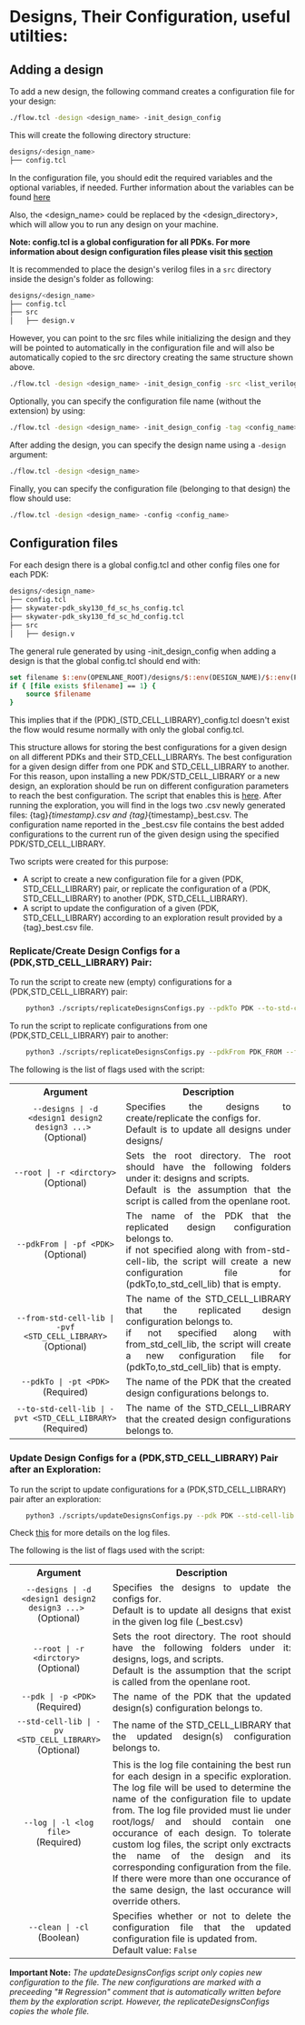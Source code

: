 # Designs, Their Configuration, useful utilties:


## Adding a design

To add a new design, the following command creates a configuration file for your design:

```bash
./flow.tcl -design <design_name> -init_design_config
```

This will create the following directory structure:

```bash
designs/<design_name>
├── config.tcl
```
In the configuration file, you should edit the required variables and the optional variables, if needed. Further information about the variables can be found [here][2]

Also, the <design_name> could be  replaced by the <design_directory>, which will allow you to run any design on your machine.

**Note: config.tcl is a global configuration for all PDKs. For more information about design configuration files please visit this [section](#configuration-files)**

It is recommended to place the design's verilog files in a `src` directory inside the design's folder as following:

```bash
designs/<design_name>
├── config.tcl
├── src
│   ├── design.v
```

However, you can point to the src files while initializing the design and they will be pointed to automatically in the configuration file and will also be automatically copied to the src directory creating the same structure shown above.

```bash
./flow.tcl -design <design_name> -init_design_config -src <list_verilog_files>
```

Optionally, you can specify the configuration file name (without the extension) by using:

```bash
./flow.tcl -design <design_name> -init_design_config -tag <config_name>
```

After adding the design, you can specify the design name using a `-design` argument:

```bash
./flow.tcl -design <design_name>
```

Finally, you can specify the configuration file (belonging to that design) the flow should use:

```bash
./flow.tcl -design <design_name> -config <config_name>
```


## Configuration files

For each design there is a global config.tcl and other config files one for each PDK:
```bash
designs/<design_name>
├── config.tcl
├── skywater-pdk_sky130_fd_sc_hs_config.tcl
├── skywater-pdk_sky130_fd_sc_hd_config.tcl
├── src
│   ├── design.v
```
The general rule generated by using -init_design_config when adding a design is that the global config.tcl should end with:
```tcl
set filename $::env(OPENLANE_ROOT)/designs/$::env(DESIGN_NAME)/$::env(PDK)_$::env(STD_CELL_LIBRARY)_config.tcl
if { [file exists $filename] == 1} {
	source $filename
}
```
This implies that if the (PDK)_(STD_CELL_LIBRARY)_config.tcl doesn't exist the flow would resume normally with only the global config.tcl.

This structure allows for storing the best configurations for a given design on all different PDKs and their STD_CELL_LIBRARYs. The best configuration for a given design differ from one PDK and STD_CELL_LIBRARY to another.
For this reason, upon installing a new PDK/STD_CELL_LIBRARY or a new design, an exploration should be run on different configuration parameters to reach the best configuration. The script that enables this is [here][1]. 
After running the exploration, you will find in the logs two .csv newly generated files: {tag}_{timestamp}.csv and {tag}_{timestamp}_best.csv. The configuration name reported in the _best.csv file contains the best added configurations to the current run of the given design using the specified PDK/STD_CELL_LIBRARY.

Two scripts were created for this purpose:
 - A script to create a new configuration file for a given (PDK, STD_CELL_LIBRARY) pair, or replicate the configuration of a (PDK, STD_CELL_LIBRARY) to another (PDK, STD_CELL_LIBRARY).
 - A script to update the configuration of a given (PDK, STD_CELL_LIBRARY) according to an exploration result provided by a {tag}_best.csv file.

### Replicate/Create Design Configs for a (PDK,STD_CELL_LIBRARY) Pair:

To run the script to create new (empty) configurations for a (PDK,STD_CELL_LIBRARY) pair:
```bash
    python3 ./scripts/replicateDesignsConfigs.py --pdkTo PDK --to-std-cell-lib STD_CELL_LIBRARY
```

To run the script to replicate configurations from one (PDK,STD_CELL_LIBRARY) pair to another:
```bash
    python3 ./scripts/replicateDesignsConfigs.py --pdkFrom PDK_FROM --from-std-cell-lib STD_CELL_LIBRARY_FROM --pdkTo PDK --to-std-cell-lib STD_CELL_LIBRARY
```

The following is the list of flags used with the script:
<table>
    <tr>
        <th>
        Argument
        </th>
        <th >
        Description
        </th>
    </tr>
    <tr>
        <td align="center">
            <code>--designs | -d &lt;design1 design2 design3 ...&gt; </code> <br> (Optional)
        </td>
        <td align="justify">
            Specifies the designs to create/replicate the configs for. <br> Default is to update all designs under designs/
        </td>
    </tr>
    <tr>
        </tr>
        <td align="center">
            <code>--root | -r &lt;dirctory&gt; </code> <br> (Optional)
        </td>
        <td align="justify">
            Sets the root directory. The root should have the following folders under it: designs and scripts. <br> Default is the assumption that the script is called from the openlane root. 
        </td>
    </tr>
    <tr>
        <td align="center">
            <code>--pdkFrom | -pf &lt;PDK&gt;</code> <br> (Optional)
        </td>
        <td align="justify">
            The name of the PDK that the replicated design configuration belongs to. <br> if not specified along with from-std-cell-lib, the script will create a new configuration file for (pdkTo,to_std_cell_lib) that is empty.
        </td>
    </tr>
    <tr>
        </tr>
        <td align="center">
            <code>--from-std-cell-lib | -pvf &lt;STD_CELL_LIBRARY&gt;</code> <br> (Optional)
        </td>
        <td align="justify">
            The name of the STD_CELL_LIBRARY that the replicated design configuration belongs to. <br> if not specified along with from_std_cell_lib, the script will create a new configuration file for (pdkTo,to_std_cell_lib) that is empty.
        </td>
    </tr>
    <tr>
        </tr>
        <td align="center">
            <code>--pdkTo | -pt &lt;PDK&gt;</code> <br> (Required)
        </td>
        <td align="justify">
            The name of the PDK that the created design configurations belongs to.
        </td>
    <tr>
        </tr>
        <td align="center">
            <code>--to-std-cell-lib | -pvt &lt;STD_CELL_LIBRARY&gt;</code> <br> (Required)
        </td>
        <td align="justify">
            The name of the STD_CELL_LIBRARY that the created design configurations belongs to.
        </td>
    </tr>
</table>

### Update Design Configs for a (PDK,STD_CELL_LIBRARY) Pair after an Exploration:

To run the script to update configurations for a (PDK,STD_CELL_LIBRARY) pair after an exploration:
```bash
    python3 ./scripts/updateDesignsConfigs.py --pdk PDK --std-cell-lib STD_CELL_LIBRARY -log SW_exploration_best.csv
```

Check [this][1] for more details on the log files.

The following is the list of flags used with the script:
<table>
    <tr>
        <th>
        Argument
        </th>
        <th >
        Description
        </th>
    </tr>
    <tr>
        <td align="center">
            <code>--designs | -d &lt;design1 design2 design3 ...&gt; </code> <br> (Optional)
        </td>
        <td align="justify">
            Specifies the designs to update the configs for. <br> Default is to update all designs that exist in the given log file (_best.csv)
        </td>
    </tr>
    <tr>
        </tr>
        <td align="center">
            <code>--root | -r &lt;dirctory&gt; </code> <br> (Optional)
        </td>
        <td align="justify">
            Sets the root directory. The root should have the following folders under it: designs, logs, and scripts. <br> Default is the assumption that the script is called from the openlane root. 
        </td>
    </tr>
    <tr>
        <td align="center">
            <code>--pdk | -p &lt;PDK&gt;</code> <br> (Required)
        </td>
        <td align="justify">
            The name of the PDK that the updated design(s) configuration belongs to.
        </td>
    </tr>
    <tr>
        </tr>
        <td align="center">
            <code>--std-cell-lib | -pv &lt;STD_CELL_LIBRARY&gt;</code> <br> (Optional)
        </td>
        <td align="justify">
            The name of the STD_CELL_LIBRARY that the updated design(s) configuration belongs to.
        </td>
    </tr>
      <tr>
        </tr>
        <td align="center">
            <code>--log | -l &lt;log file&gt;</code> <br> (Required)
        </td>
        <td align="justify">
            This is the log file containing the best run for each design in a specific exploration. The log file will be used to determine the name of the configuration file to update from.
            The log file provided must lie under root/logs/ and should contain one occurance of each design.
            To tolerate custom log files, the script only exctracts the name of the design and its corresponding configuration from the file. If there were more than one occurance of the same design, the last occurance will override others. 
        </td>
    </tr>
      <tr>
        </tr>
        <td align="center">
            <code>--clean | -cl</code> <br> (Boolean)
        </td>
        <td align="justify">
            Specifies whether or not to delete the configuration file that the updated configuration file is updated from.<br> Default value: <code>False</code>
        </td>
    </tr>
</table>

**Important Note:** *The updateDesignsConfigs script only copies new configuration to the file. The new configurations are marked with a preceeding "# Regression" comment that is automatically written before them by the exploration script. However, the replicateDesignsConfigs copies the whole file.*

[1]: ../regression_results/README.md
[2]: ../configuration/README.md

